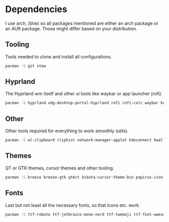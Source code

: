 # Dependencies
I use arch, (btw) so all packages mentioned are either an arch package or an
AUR package. Those might differ based on your distribution.

## Tooling
Tools needed to clone and install all configurations.
```sh
pacman -S git stow
```

## Hyprland
The Hyprland wm itself and other ui tools like waybar or app launcher (rofi).
```sh
pacman -S hyprland xdg-desktop-portal-hyprland rofi rofi-calc waybar konsole hyprpaper dunst hyprlock
```

## Other
Other tools required for everything to work smoothly (utils).
```sh
pacman -S wl-clipboard cliphist network-manager-applet kdeconnect kwallet5 grim slurp nvim alacritty
```

## Themes
QT or GTK themes, cursor themes and other tooling.
```sh
pacman -S breeze breeze-gtk qt6ct bibata-cursor-theme-bin papirus-icon-theme
```

## Fonts
Last but not least all the necessary fonts, so that icons etc. work.
```sh
pacman -S ttf-roboto ttf-jetbrains-mono-nerd ttf-twemoji ttf-font-awesome otf-ipafont
```
